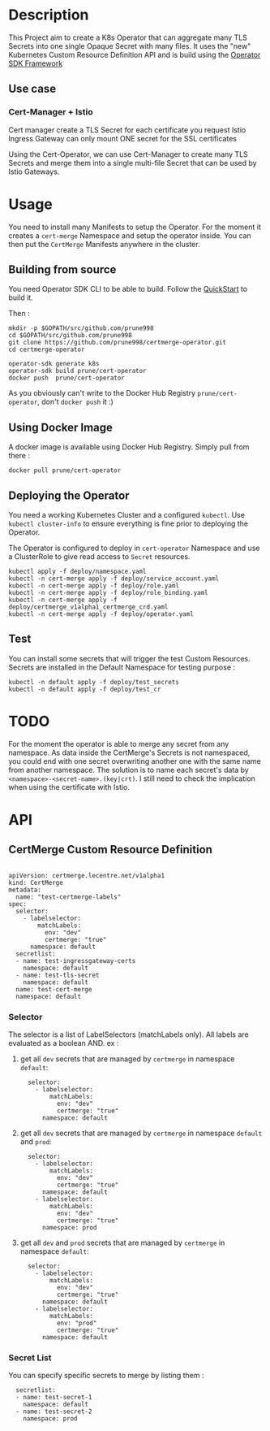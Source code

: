 # Description

This Project aim to create a K8s Operator that can aggregate many TLS Secrets into one single Opaque Secret with many files.
It uses the "new" Kubernetes Custom Resource Definition API and is build using the [Operator SDK Framework](https://github.com/operator-framework/operator-sdk)

## Use case

### Cert-Manager + Istio

Cert manager create a TLS Secret for each certificate you request
Istio Ingress Gateway can only mount ONE secret for the SSL certificates

Using the Cert-Operator, we can use Cert-Manager to create many TLS Secrets and merge them into a single multi-file Secret that can be used by Istio Gateways.

# Usage
You need to install many Manifests to setup the Operator.
For the moment it creates a `cert-merge` Namespace and setup the operator inside.
You can then put the `CertMerge` Manifests anywhere in the cluster.

## Building from source
You need Operator SDK CLI to be able to build.
Follow the [QuickStart](https://github.com/operator-framework/operator-sdk#quick-start) to build it.

Then : 
```
mkdir -p $GOPATH/src/github.com/prune998
cd $GOPATH/src/github.com/prune998
git clone https://github.com/prune998/certmerge-operator.git
cd certmerge-operator

operator-sdk generate k8s
operator-sdk build prune/cert-operator
docker push  prune/cert-operator
```
As you obviously can't write to the Docker Hub Registry ``prune/cert-operator``, don't `docker push` it  :)

## Using Docker Image
A docker image is available using Docker Hub Registry. Simply pull from there :
```
docker pull prune/cert-operator
```

## Deploying the Operator
You need a working Kubernetes Cluster and a configured `kubectl`.
Use `kubectl cluster-info` to ensure everything is fine prior to deploying the Operator.

The Operator is configured to deploy in `cert-operator` Namespace and use a ClusterRole to give read access to `Secret` resources.
```
kubectl apply -f deploy/namespace.yaml
kubectl -n cert-merge apply -f deploy/service_account.yaml
kubectl -n cert-merge apply -f deploy/role.yaml
kubectl -n cert-merge apply -f deploy/role_binding.yaml
kubectl -n cert-merge apply -f deploy/certmerge_v1alpha1_certmerge_crd.yaml
kubectl -n cert-merge apply -f deploy/operator.yaml
```

## Test
You can install some secrets that will trigger the test Custom Resources. Secrets are installed in the Default Namespace for testing purpose :
```
kubectl -n default apply -f deploy/test_secrets
kubectl -n default apply -f deploy/test_cr
```

# TODO
For the moment the operator is able to merge any secret from any namespace. As data inside the CertMerge's Secrets is not namespaced, you could end with one secret overwriting another one with the same name from another namespace.
The solution is to name each secret's data by `<namespace>-<secret-name>.(key|crt)`. 
I still need to check the implication when using the certificate with Istio.

# API
## CertMerge Custom Resource Definition 

```

apiVersion: certmerge.lecentre.net/v1alpha1
kind: CertMerge
metadata:
  name: "test-certmerge-labels"
spec:
  selector:
    - labelselector:
        matchLabels:
          env: "dev"
          certmerge: "true"
      namespace: default
  secretlist:
  - name: test-ingressgateway-certs
    namespace: default
  - name: test-tls-secret
    namespace: default
  name: test-cert-merge
  namespace: default
```
### Selector
The selector is a list of LabelSelectors (matchLabels only). All labels are evaluated as a boolean AND. 
ex :
1. get all `dev` secrets that are managed by `certmerge` in namespace `default`: 
    ```
      selector:
        - labelselector:
            matchLabels:
              env: "dev"
              certmerge: "true"
          namespace: default
    ```

1. get all `dev` secrets that are managed by `certmerge` in namespace `default` and `prod`: 
    ```
      selector:
        - labelselector:
            matchLabels:
              env: "dev"
              certmerge: "true"
          namespace: default
        - labelselector:
            matchLabels:
              env: "dev"
              certmerge: "true"
          namespace: prod
    ```

1. get all `dev` and `prod` secrets that are managed by `certmerge` in namespace `default`: 
    ```
      selector:
        - labelselector:
            matchLabels:
              env: "dev"
              certmerge: "true"
          namespace: default
        - labelselector:
            matchLabels:
              env: "prod"
              certmerge: "true"
          namespace: default
    ```

### Secret List
You can specify specific secrets to merge by listing them :
```
  secretlist:
  - name: test-secret-1
    namespace: default
  - name: test-secret-2
    namespace: prod
```